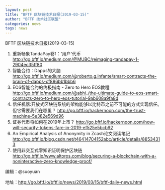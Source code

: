 ```yaml
---
layout: post
title: "BFTF 区块链技术日报(2019-03-15)"
author: "BFTF 技术社区联盟"
categories: news
tags: news
---
```


BFTF 区块链技术日报(2019-03-15)

1. 重新畅象TandaPay卷1：'用户'代币 <http://go.bftf.io/medium.com/@MUBC/reimaging-tandapay-1-2904ec35ff80>
2. 智能合约：Dapps的大脑 <http://go.bftf.io/medium.com/@roberto.g.infante/smart-contracts-the-brain-of-dapps-cf886bb1bbb6>
3. EOS智能合约的终极指南 - Zero to Hero EOS教程 <http://go.bftf.io/medium.com/@abhi_/the-ultimate-guide-to-eos-smart-contracts-zero-to-hero-eos-tutorial-9ab608a9fa8d>
4. 信任机器:开放式区块链系统的架构能够以比特币之前不可能的方式实现信任。但它需要我们在哪里？ <http://go.bftf.io/hackernoon.com/the-trust-machine-5e382e569d96>
5. 证券代币将如何在2019年上市？ <http://go.bftf.io/hackernoon.com/how-will-security-tokens-fare-in-2019-ef525e5bcb92>
6. An Empirical Analysis of Anonymity in Zcash论文阅读笔记<http://go.bftf.io/blog.csdn.net/t46414704152abc/article/details/88534313>
7. 使用非交互式零知识证明保护区块链 <http://go.bftf.io/www.altoros.com/blog/securing-a-blockchain-with-a-noninteractive-zero-knowledge-proof/>

编辑：@suoyuan

地址：http://go.bftf.io/bftf.io/news/2019/03/15/bftf-daily-news.html
